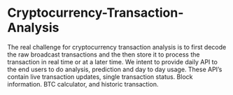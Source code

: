 # Cryptocurrency-Transaction-Analysis
The real challenge for cryptocurrency transaction analysis is to first decode the raw broadcast transactions and the then store it to process the transaction in real time or at a later time.  We intent to provide daily API to the end users to do analysis, prediction and day to day usage. These API’s contain live transaction updates, single transaction status. Block information. BTC calculator, and historic transaction. 
